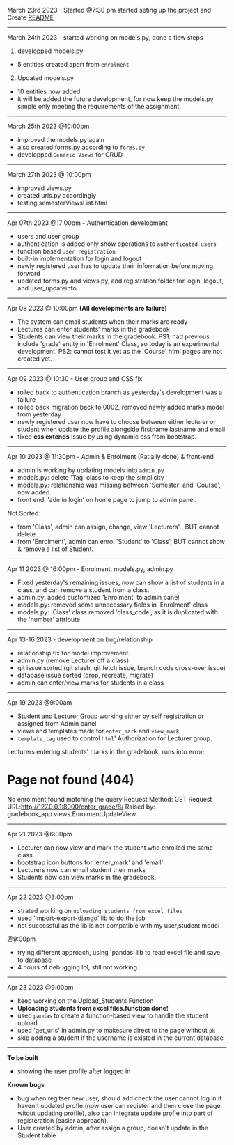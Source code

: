 
March 23rd 2023 - Started @7:30 pm
started seting up the project and Create [README](../README.md)

---

March 24th 2023 - started working on models.py, done a fiew steps

1. developped models.py
 - 5  entities created apart from `enrolment`

2. Updated models.py
 - 10 entities now added
 - it will be added the future development, for now keep the models.py simple only meeting the requirements of the assignment.

---
March 25th 2023 @10:00pm 
- improved the models.py again 
- also created forms.py according to `forms.py`
- developped `Generic Views` for CRUD

---
March 27th 2023 @ 10:00pm
- improved views.py
- created urls.py accordingly
- testing semesterViewsList.html

---

Apr 07th 2023 @17:00pm - Authentication development
- users and user group
- authentication is added only show operations to `authenticated users`
- function based `user registration`
- built-in implementation for login and logout
- newly registered user has to update their information before moving forward
- updated forms.py and views.py, and registration folder for login, logout, and user_updateinfo

---

Apr 08 2023 @ 10:00pm **(All developments are failure)**
- The system can email students when their marks are ready 
- Lectures can enter students’ marks in the gradebook 
- Students can view their marks in the gradebook.
PS1: had previous include 'grade' entity in 'Enrolment' Class, so today is an experimental development.
PS2: cannot test it yet as the 'Course' html pages are not created yet.

---
Apr 09 2023 @ 10:30 - User group and CSS fix
- rolled back to authentication branch as yesterday's development was a failure
- rolled back migration back to 0002, removed newly added marks model from yesterday
- newly registered user now have to choose between either lecturer or student when update the profile alongside firstname lastname and email
- fixed **css extends** issue by using dynamic css from bootstrap.

---

Apr 10 2023 @ 11:30pm - Admin & Enrolment (Patially done) & front-end 
- admin is working by updating models into `admin.py`
- models.py: delete 'Tag' class to keep the simplicity
- models.py: relationship was missing between 'Semester' and 'Course', now added.
- front end: 'admin login' on home page to jump to admin panel.

Not Sorted:
- from 'Class', admin can assign, change, view 'Lecturers' , BUT cannot delete
- from 'Enrolment', admin can enrol 'Student' to 'Class', BUT cannot show & remove a list of Student.

---

Apr 11 2023 @ 16:00pm - Enrolment, models.py, admin.py
- Fixed yesterday's remaining issues, now can show a list of students in a class, and can remove a student from a class.
- admin.py: added customized 'Enrolment' to admin panel
- models.py: removed some unnecessary fields in 'Enrolment' class
- models.py: 'Class' class removed 'class_code', as it is duplicated with the 'number' attribute

---
Apr 13-16 2023 - development on bug/relationship
- relationship fix for model improvement.
- admin.py (remove Lecturer off a class)
- git issue sorted (git stash, git fetch issue, branch code cross-over issue)
- database issue sorted (drop, recreate, migrate)
- admin can enter/view marks for students in a class

---
Apr 19 2023 @9:00am
- Student and Lecturer Group working either by self registration or assigned from Admin panel
- views and templates made for `enter_mark` and `view_mark`
- `template_tag` used to control `html`' Authorization for Lecturer group.

Lecturers entering students' marks in the gradebook, runs into error:
# Page not found (404)
No enrolment found matching the query
Request Method: GET
Request URL:http://127.0.0.1:8000/enter_grade/8/
Raised by: gradebook_app.views.EnrolmentUpdateView

---
Apr 21 2023 @6:00pm
- Lecturer can now view and mark the student who enrolled the same class
- bootstrap icon buttons for 'enter_mark' and 'email'
- Lecturers now can email student their marks
- Students now can view marks in the gradebook.

---
Apr 22 2023 @3:00pm
- strated working on `uploading students from excel files`
- used 'import-export-django' lib to do the job
- not successful as the lib is not compatible with my user,student model

@9:00pm
- trying different approach, using 'pandas' lib to read excel file and save to database
- 4 hours of debugging lol, still not working.

---
Apr 23 2023 @9:00pm
- keep working on the Upload_Students Function
- **Uploading students from excel files.function done!** 
- used `pandas` to create a function-based view to handle the student upload 
- used 'get_urls' in admin.py to makesure direct to the page without `pk`
- skip adding a student if the username is existed in the current database
---
**To be built**
- showing the user profile after logged in

**Known bugs**
- bug when regitser new user, should add check the user cannot log in if haven't updated profle.(now user can register and then close the page, witout updating profile), also can integrate update profle into part of registeration (easier approach).
- User created by admin, after assign a group, doesn't update in the Student table
